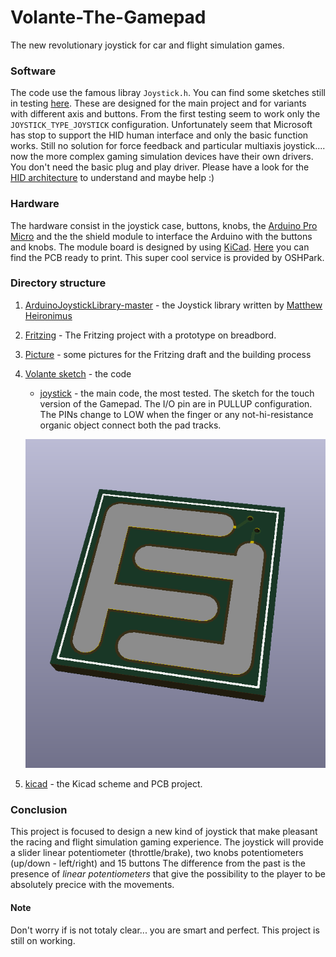 # Volante-The-Gamepad
The new revolutionary joystick for car and flight simulation games.

### Software 
The code use the famous libray ```Joystick.h```. You can find some sketches still in testing [here](https://github.com/mancio/Volante-The-Gamepad/tree/master/Volante%20sketch).
These are designed for the main project and for variants with different axis and buttons.
From the first testing seem to work only the ```JOYSTICK_TYPE_JOYSTICK``` configuration. Unfortunately seem that Microsoft has stop to support the HID human interface and only the basic function works. Still no solution for force feedback and particular multiaxis joystick.... now the more complex gaming simulation devices have their own drivers. You don't need the basic plug and play driver. Please have a look for the [HID architecture](https://docs.microsoft.com/en-us/windows-hardware/drivers/hid/) to understand and maybe help :)

### Hardware
The hardware consist in the joystick case, buttons, knobs, the [Arduino Pro Micro](https://www.sparkfun.com/products/12640) and the the shield module to interface the Arduino with the buttons and knobs. The module board is designed by using [KiCad](http://kicad-pcb.org/). [Here](https://oshpark.com/shared_projects/UvrbzbYx) you can find the PCB ready to print. This super cool service is provided by OSHPark.


### Directory structure
1. [ArduinoJoystickLibrary-master](https://github.com/mancio/Volante-The-Gamepad/tree/master/ArduinoJoystickLibrary-master) - the Joystick library written by [Matthew Heironimus](https://github.com/MHeironimus)

2. [Fritzing](https://github.com/mancio/Volante-The-Gamepad/tree/master/Fritzing) - The Fritzing project with a prototype on breadbord.

3. [Picture](https://github.com/mancio/Volante-The-Gamepad/tree/master/Picture) - some pictures for the Fritzing draft and the building process

4. [Volante sketch](https://github.com/mancio/Volante-The-Gamepad/tree/master/Volante%20sketch) - the code
   - [joystick](https://github.com/mancio/Volante-The-Gamepad/tree/master/Volante%20sketch/joystick) - the main code, the most tested. The sketch for the touch version of the Gamepad. The I/O pin are in PULLUP configuration. The PINs change to LOW when the finger or any not-hi-resistance organic object connect both the pad tracks. 
   
   ![pad](https://github.com/mancio/Volante-The-Gamepad/blob/master/Picture/touch_button_simple.PNG)
  
5. [kicad](https://github.com/mancio/Volante-The-Gamepad/tree/master/kicad) - the Kicad scheme and PCB project.

### Conclusion
This project is focused to design a new kind of joystick that make pleasant the racing and flight simulation gaming experience.
The joystick will provide a slider linear potentiometer (throttle/brake), two knobs potentiometers (up/down - left/right) and 15 buttons
The difference from the past is the presence of _linear potentiometers_ that give the possibility to the player to be absolutely precice with the movements.

#### Note
Don't worry if is not totaly clear... you are smart and perfect. This project is still on working.

